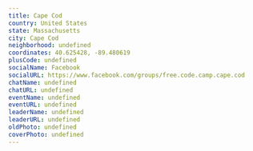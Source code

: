 ```yaml
---
title: Cape Cod
country: United States
state: Massachusetts
city: Cape Cod
neighborhood: undefined
coordinates: 40.625428, -89.480619
plusCode: undefined
socialName: Facebook
socialURL: https://www.facebook.com/groups/free.code.camp.cape.cod
chatName: undefined
chatURL: undefined
eventName: undefined
eventURL: undefined
leaderName: undefined
leaderURL: undefined
oldPhoto: undefined
coverPhoto: undefined
---
```

